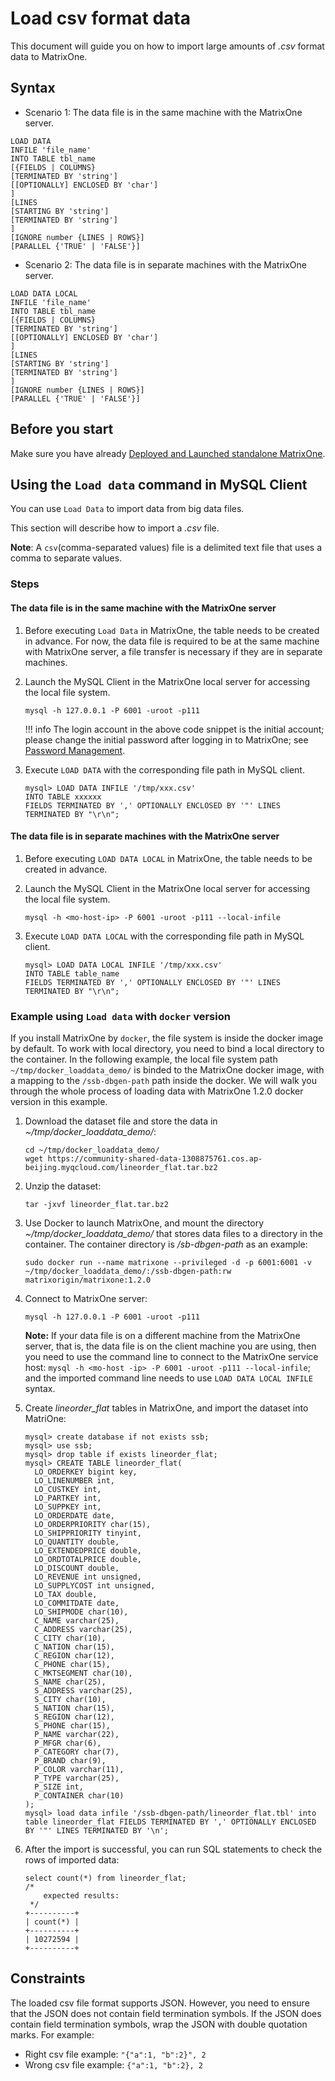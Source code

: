 # Load csv format data

This document will guide you on how to import large amounts of *.csv* format data to MatrixOne.

## Syntax

- Scenario 1: The data file is in the same machine with the MatrixOne server.

```
LOAD DATA
INFILE 'file_name'
INTO TABLE tbl_name
[{FIELDS | COLUMNS}
[TERMINATED BY 'string']
[[OPTIONALLY] ENCLOSED BY 'char']
]
[LINES
[STARTING BY 'string']
[TERMINATED BY 'string']
]
[IGNORE number {LINES | ROWS}]
[PARALLEL {'TRUE' | 'FALSE'}]
```

- Scenario 2: The data file is in separate machines with the MatrixOne server.

```
LOAD DATA LOCAL
INFILE 'file_name'
INTO TABLE tbl_name
[{FIELDS | COLUMNS}
[TERMINATED BY 'string']
[[OPTIONALLY] ENCLOSED BY 'char']
]
[LINES
[STARTING BY 'string']
[TERMINATED BY 'string']
]
[IGNORE number {LINES | ROWS}]
[PARALLEL {'TRUE' | 'FALSE'}]
```

## Before you start

Make sure you have already [Deployed and Launched standalone MatrixOne](../../../Get-Started/install-standalone-matrixone.md).

## Using the `Load data` command in MySQL Client

You can use `Load Data` to import data from big data files.

This section will describe how to import a *.csv* file.

__Note__: A `csv`(comma-separated values) file is a delimited text file that uses a comma to separate values.

### Steps

#### The data file is in the same machine with the MatrixOne server

1. Before executing `Load Data` in MatrixOne, the table needs to be created in advance. For now, the data file is required to be at the same machine with MatrixOne server, a file transfer is necessary if they are in separate machines.

2. Launch the MySQL Client in the MatrixOne local server for accessing the local file system.

    ```
    mysql -h 127.0.0.1 -P 6001 -uroot -p111
    ```

    !!! info
        The login account in the above code snippet is the initial account; please change the initial password after logging in to MatrixOne; see [Password Management](../../../Security/password-mgmt.md).

3. Execute `LOAD DATA` with the corresponding file path in MySQL client.

    ```
    mysql> LOAD DATA INFILE '/tmp/xxx.csv'
    INTO TABLE xxxxxx
    FIELDS TERMINATED BY ',' OPTIONALLY ENCLOSED BY '"' LINES TERMINATED BY "\r\n";
    ```

#### The data file is in separate machines with the MatrixOne server

1. Before executing `LOAD DATA LOCAL` in MatrixOne, the table needs to be created in advance.

2. Launch the MySQL Client in the MatrixOne local server for accessing the local file system.

    ```
    mysql -h <mo-host-ip> -P 6001 -uroot -p111 --local-infile
    ```

3. Execute `LOAD DATA LOCAL` with the corresponding file path in MySQL client.

    ```
    mysql> LOAD DATA LOCAL INFILE '/tmp/xxx.csv'
    INTO TABLE table_name
    FIELDS TERMINATED BY ',' OPTIONALLY ENCLOSED BY '"' LINES TERMINATED BY "\r\n";
    ```

### Example using `Load data` with `docker` version

If you install MatrixOne by `docker`, the file system is inside the docker image by default. To work with local directory, you need to bind a local directory to the container. In the following example, the local file system path `~/tmp/docker_loaddata_demo/` is binded to the MatrixOne docker image, with a mapping to the `/ssb-dbgen-path` path inside the docker.
We will walk you through the whole process of loading data with MatrixOne 1.2.0 docker version in this example.

1. Download the dataset file and store the data in *~/tmp/docker_loaddata_demo/*:

    ```
    cd ~/tmp/docker_loaddata_demo/
    wget https://community-shared-data-1308875761.cos.ap-beijing.myqcloud.com/lineorder_flat.tar.bz2
    ```

2. Unzip the dataset:

    ```
    tar -jxvf lineorder_flat.tar.bz2
    ```

3. Use Docker to launch MatrixOne, and mount the directory *~/tmp/docker_loaddata_demo/* that stores data files to a directory in the container. The container directory is */sb-dbgen-path* as an example:

    ```
    sudo docker run --name matrixone --privileged -d -p 6001:6001 -v ~/tmp/docker_loaddata_demo/:/ssb-dbgen-path:rw matrixorigin/matrixone:1.2.0
    ```

4. Connect to MatrixOne server:

    ```
    mysql -h 127.0.0.1 -P 6001 -uroot -p111
    ```

    __Note:__ If your data file is on a different machine from the MatrixOne server, that is, the data file is on the client machine you are using, then you need to use the command line to connect to the MatrixOne service host: `mysql -h <mo-host -ip> -P 6001 -uroot -p111 --local-infile`; and the imported command line needs to use `LOAD DATA LOCAL INFILE` syntax.

5. Create *lineorder_flat* tables in MatrixOne, and import the dataset into MatriOne:

    ```
    mysql> create database if not exists ssb;
    mysql> use ssb;
    mysql> drop table if exists lineorder_flat;
    mysql> CREATE TABLE lineorder_flat(
      LO_ORDERKEY bigint key,
      LO_LINENUMBER int,
      LO_CUSTKEY int,
      LO_PARTKEY int,
      LO_SUPPKEY int,
      LO_ORDERDATE date,
      LO_ORDERPRIORITY char(15),
      LO_SHIPPRIORITY tinyint,
      LO_QUANTITY double,
      LO_EXTENDEDPRICE double,
      LO_ORDTOTALPRICE double,
      LO_DISCOUNT double,
      LO_REVENUE int unsigned,
      LO_SUPPLYCOST int unsigned,
      LO_TAX double,
      LO_COMMITDATE date,
      LO_SHIPMODE char(10),
      C_NAME varchar(25),
      C_ADDRESS varchar(25),
      C_CITY char(10),
      C_NATION char(15),
      C_REGION char(12),
      C_PHONE char(15),
      C_MKTSEGMENT char(10),
      S_NAME char(25),
      S_ADDRESS varchar(25),
      S_CITY char(10),
      S_NATION char(15),
      S_REGION char(12),
      S_PHONE char(15),
      P_NAME varchar(22),
      P_MFGR char(6),
      P_CATEGORY char(7),
      P_BRAND char(9),
      P_COLOR varchar(11),
      P_TYPE varchar(25),
      P_SIZE int,
      P_CONTAINER char(10)
    );
    mysql> load data infile '/ssb-dbgen-path/lineorder_flat.tbl' into table lineorder_flat FIELDS TERMINATED BY ',' OPTIONALLY ENCLOSED BY '"' LINES TERMINATED BY '\n';
    ```

6. After the import is successful, you can run SQL statements to check the rows of imported data:

    ```
    select count(*) from lineorder_flat;
    /*
        expected results:
     */
    +----------+
    | count(*) |
    +----------+
    | 10272594 |
    +----------+
    ```

## Constraints

The loaded csv file format supports JSON. However, you need to ensure that the JSON does not contain field termination symbols. If the JSON does contain field termination symbols, wrap the JSON with double quotation marks. For example:

- Right csv file example: `"{"a":1, "b":2}", 2`
- Wrong csv file example: `{"a":1, "b":2}, 2`
